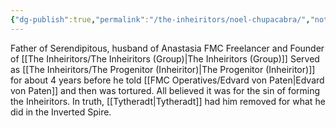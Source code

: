 ```yaml
---
{"dg-publish":true,"permalink":"/the-inheiritors/noel-chupacabra/","noteIcon":""}
---
```


Father of Serendipitous, husband of Anastasia
FMC Freelancer and Founder of [[The Inheiritors/The Inheiritors (Group)\|The Inheiritors (Group)]]
Served as [[The Inheiritors/The Progenitor (Inheiritor)\|The Progenitor (Inheiritor)]] for about 4 years before he told [[FMC Operatives/Edvard von Paten\|Edvard von Paten]] and then was tortured. All believed it was for the sin of forming the Inheiritors. In truth, [[Tytheradt\|Tytheradt]] had him removed for what he did in the Inverted Spire.